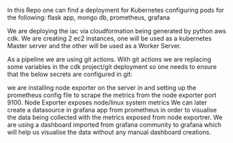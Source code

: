 In this Repo one can find a deployment for Kubernetes configuring pods for the following: flask app, mongo db, prometheus, grafana

We are deploying the iac via cloudformation being generated by python aws cdk.
We are creating 2 ec2 instances, one will be used as a kubernetes Master server and the other will be used as a Worker Server.

As a pipeline we are using git actions. With git actions we are replacing some variables in the cdk project/git deployment so one needs to ensure that the below secrets are configured in git:


we are installing node exporter on the server in and setting up the prometheus config file to scrape the metrics from the node exporter port 9100.
Node Exporter exposes node/linux system metrics
We can later create a datasource in grafana app from prometheus in order to visualise the data being collected with the metrics exposed from node exportrer.
We are using a dashboard imported from grafana community to grafana which will help us visualise the data without any manual dashboard creations.